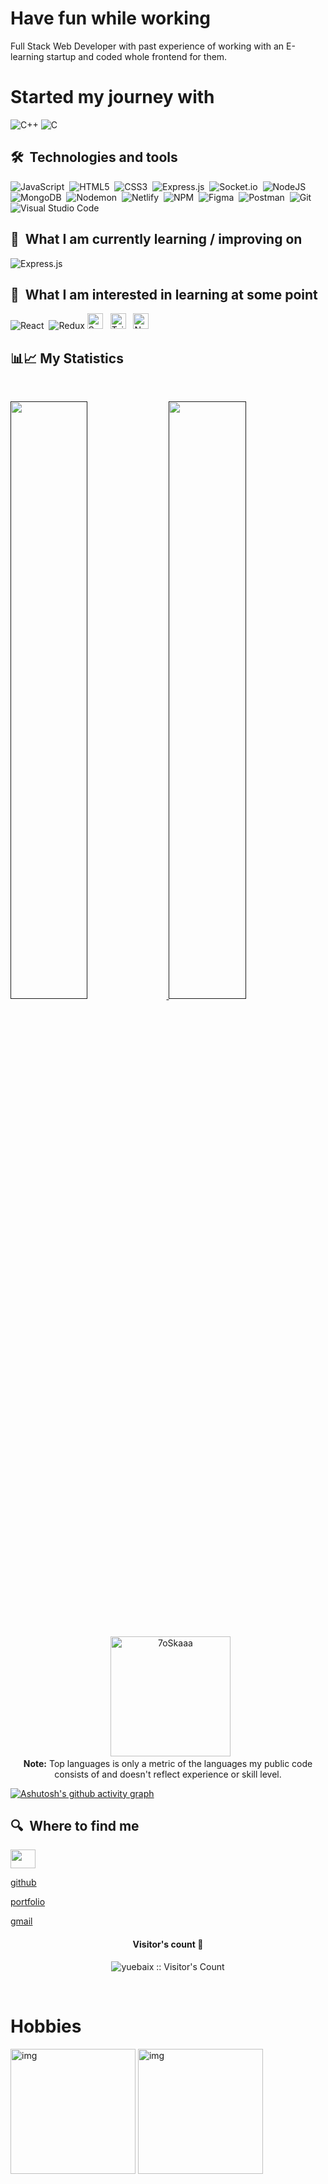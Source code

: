 # Have fun while working 

Full Stack Web Developer with past experience of working with an E-learning startup and coded whole frontend for them.

# Started my journey with 
![C++](https://img.shields.io/badge/c++-%2300599C.svg?style=for-the-badge&logo=c%2B%2B&logoColor=white&nbsp)
![C](https://img.shields.io/badge/c-%2300599C.svg?style=for-the-badge&logo=c&logoColor=white&nbsp)

## 🛠  Technologies and tools

<a name="learning-now"></a>

![JavaScript](https://img.shields.io/badge/javascript-%23323330.svg?style=for-the-badge&logo=javascript&logoColor=%23F7DF1E)&nbsp;
![HTML5](https://img.shields.io/badge/html5-%23E34F26.svg?style=for-the-badge&logo=html5&logoColor=white)&nbsp;
![CSS3](https://img.shields.io/badge/css3-%231572B6.svg?style=for-the-badge&logo=css3&logoColor=white)&nbsp;
![Express.js](https://img.shields.io/badge/express.js-%23404d59.svg?style=for-the-badge&logo=express&logoColor=%2361DAFB)&nbsp;
![Socket.io](https://img.shields.io/badge/Socket.io-black?style=for-the-badge&logo=socket.io&badgeColor=010101)&nbsp;
![NodeJS](https://img.shields.io/badge/node.js-6DA55F?style=for-the-badge&logo=node.js&logoColor=white)&nbsp;
![MongoDB](https://img.shields.io/badge/MongoDB-%234ea94b.svg?style=for-the-badge&logo=mongodb&logoColor=white)&nbsp;
![Nodemon](https://img.shields.io/badge/NODEMON-%23323330.svg?style=for-the-badge&logo=nodemon&logoColor=%BBDEAD)&nbsp;
![Netlify](https://img.shields.io/badge/netlify-%23000000.svg?style=for-the-badge&logo=netlify&logoColor=#00C7B7)&nbsp;
![NPM](https://img.shields.io/badge/NPM-%23CB3837.svg?style=for-the-badge&logo=npm&logoColor=white)&nbsp;
![Figma](https://img.shields.io/badge/figma-%23F24E1E.svg?style=for-the-badge&logo=figma&logoColor=white)&nbsp;
![Postman](https://img.shields.io/badge/Postman-FF6C37?style=for-the-badge&logo=postman&logoColor=white)&nbsp;
![Git](https://img.shields.io/badge/git-%23F05033.svg?style=for-the-badge&logo=git&logoColor=white)&nbsp;
![Visual Studio Code](https://img.shields.io/badge/Visual%20Studio%20Code-0078d7.svg?style=for-the-badge&logo=visual-studio-code&logoColor=white)&nbsp;

<a name="learning-next"></a>

## 📖  What I am currently learning / improving on

![Express.js](https://img.shields.io/badge/express.js-%23404d59.svg?style=for-the-badge&logo=express&logoColor=%2361DAFB)&nbsp;
&nbsp;
## 👾  What I am interested in learning at some point


![React](https://img.shields.io/badge/react-%2320232a.svg?style=for-the-badge&logo=react&logoColor=%2361DAFB)&nbsp;
![Redux](https://img.shields.io/badge/redux-%23593d88.svg?style=for-the-badge&logo=redux&logoColor=white)&nbsp;[<img src="https://img.shields.io/badge/Sass-282C34?logo=sass&logoColor=CC6699" alt="Sass logo" title="Sass" height="25" />][learning_next_anchor]
&nbsp;
[<img src="https://img.shields.io/badge/Tailwind%20CSS-282C34?logo=tailwind-css&logoColor=38B2AC" alt="Tailwind CSS logo" title="Tailwind CSS" height="25" />][learning_next_anchor]
&nbsp;
[<img src="https://img.shields.io/badge/Next.js-282C34?logo=next.js&logoColor=FFFFFF" alt="Next.js logo" title="Next.js" height="25" />][learning_next_anchor]
&nbsp;


## 📊📈 My Statistics

<br/>
<p align="left">
  <a href="">
  <img width="49.5%" src="https://github-readme-stats.vercel.app/api?username=vishantsehrawat&show_icons=true&theme=dracula&hide_border=true" />
    <img width="49.5%" src="http://github-readme-streak-stats.herokuapp.com?user=vishantsehrawat&theme=dracula&date_format=M%20j%5B%2C%20Y%5D" />
  </a>
</p>
<br>
<!-- theme=dark -->
<p align="center">
  &nbsp;
	  <img src="https://github-readme-stats.vercel.app/api/top-langs?username=vishantsehrawat&langs_count=10&show_icons=true&locale=en&layout=compact&theme=dracula" alt="7oSkaaa" height="192px"/>
  <br/>
  <b>Note:</b> Top languages is only a metric of the languages my public code consists of and doesn't reflect experience or skill level.
  </p>
  

[![Ashutosh's github activity graph](https://github-readme-activity-graph.cyclic.app/graph?username=Ashutosh00710&theme=merko)](https://github.com/ashutosh00710/github-readme-activity-graph)<br>

## 🔍  Where to find me




<!-- LINKED IN LINK -->

<a href="https://www.linkedin.com/in/vishantsehrawat/"><img src="https://upload.wikimedia.org/wikipedia/commons/8/81/LinkedIn_icon.svg" alt="" height="30" width="40" /></a>

<!-- [![LinkedIn](https://img.shields.io/badge/linkedin-%230077B5.svg?style=for-the-badge&logo=linkedin&logoColor=white)](https://www.linkedin.com/in/vishantsehrawat/&nbsp) 
 -->
<!-- GITHUB LINK -->
<a href="https://github.com/vishantsehrawat" target="_blank">github</a>
<!-- [![GitHub](https://img.shields.io/badge/github-%23121011.svg?style=for-the-badge&logo=github&logoColor=white)](https://github.com/vishantsehrawat&nbsp)
 -->

<!-- PORTFOLIO LINK -->
<a href="https://vishantsehrawat.github.io/" target="_blank">portfolio</a>
<!-- [![Portfolio](https://img.shields.io/badge/Portfolio-%23000000.svg?style=for-the-badge&logo=firefox&logoColor=#FF7139)](https://vishantsehrawat.github.io/&nbsp)
 -->
<!-- GMAIL LINK -->
<a href="vishant.96.sehrawat@gmail.com" target="_blank">gmail</a>
<!-- ![Gmail](https://img.shields.io/badge/Gmail-D14836?style=for-the-badge&logo=gmail&logoColor=white&nbsp) vishant.96.sehrawat@gmail.com  -->
<h4 align="center">Visitor's count 👀</h4>
<p align="center"><img src="https://profile-counter.glitch.me/{vishantsehrawat}/count.svg" alt="yuebaix :: Visitor's Count" /></p>
<br/>

# Hobbies 
<div style="display:inline ">
<img src="https://media.tenor.com/XckgF-sWxVwAAAAM/%E0%A4%A0%E0%A5%80%E0%A4%95%E0%A4%95%E0%A4%B0%E0%A4%A8%E0%A5%87%E0%A4%95%E0%A4%BE%E0%A4%95%E0%A4%BE%E0%A4%AE-bunty.gif" alt="img" width="200" height="200">
<img src="https://media.tenor.com/rY95EqesaaoAAAAM/bob-the-builder.gif" alt="img" width="200" height="200">
</div>
<!-- ![](https://media.tenor.com/XckgF-sWxVwAAAAM/%E0%A4%A0%E0%A5%80%E0%A4%95%E0%A4%95%E0%A4%B0%E0%A4%A8%E0%A5%87%E0%A4%95%E0%A4%BE%E0%A4%95%E0%A4%BE%E0%A4%AE-bunty.gif) -->
<!-- ![](https://media.tenor.com/rY95EqesaaoAAAAM/bob-the-builder.gif) -->

[tech_tools_anchor]: #bonjour--
[learning_now_anchor]: #learning-now
[learning_next_anchor]: #learning-next
